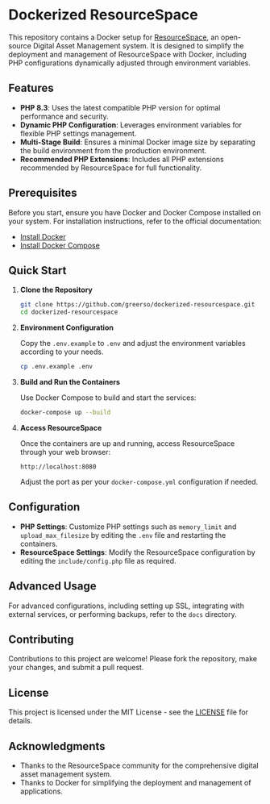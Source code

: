 # Dockerized ResourceSpace

This repository contains a Docker setup for [ResourceSpace](https://www.resourcespace.com/), an open-source Digital Asset Management system. It is designed to simplify the deployment and management of ResourceSpace with Docker, including PHP configurations dynamically adjusted through environment variables.

## Features

- **PHP 8.3**: Uses the latest compatible PHP version for optimal performance and security.
- **Dynamic PHP Configuration**: Leverages environment variables for flexible PHP settings management.
- **Multi-Stage Build**: Ensures a minimal Docker image size by separating the build environment from the production environment.
- **Recommended PHP Extensions**: Includes all PHP extensions recommended by ResourceSpace for full functionality.

## Prerequisites

Before you start, ensure you have Docker and Docker Compose installed on your system. For installation instructions, refer to the official documentation:
- [Install Docker](https://docs.docker.com/get-docker/)
- [Install Docker Compose](https://docs.docker.com/compose/install/)

## Quick Start

1. **Clone the Repository**

    ```bash
    git clone https://github.com/greerso/dockerized-resourcespace.git
    cd dockerized-resourcespace
    ```

2. **Environment Configuration**

    Copy the `.env.example` to `.env` and adjust the environment variables according to your needs.

    ```bash
    cp .env.example .env
    ```

3. **Build and Run the Containers**

    Use Docker Compose to build and start the services:

    ```bash
    docker-compose up --build
    ```

4. **Access ResourceSpace**

    Once the containers are up and running, access ResourceSpace through your web browser:

    ```
    http://localhost:8080
    ```

    Adjust the port as per your `docker-compose.yml` configuration if needed.

## Configuration

- **PHP Settings**: Customize PHP settings such as `memory_limit` and `upload_max_filesize` by editing the `.env` file and restarting the containers.
- **ResourceSpace Settings**: Modify the ResourceSpace configuration by editing the `include/config.php` file as required.

## Advanced Usage

For advanced configurations, including setting up SSL, integrating with external services, or performing backups, refer to the `docs` directory.

## Contributing

Contributions to this project are welcome! Please fork the repository, make your changes, and submit a pull request.

## License

This project is licensed under the MIT License - see the [LICENSE](LICENSE) file for details.

## Acknowledgments

- Thanks to the ResourceSpace community for the comprehensive digital asset management system.
- Thanks to Docker for simplifying the deployment and management of applications.

